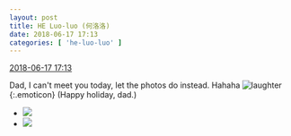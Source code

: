 ```yaml
---
layout: post
title: HE Luo-luo (何洛洛)
date: 2018-06-17 17:13
categories: [ 'he-luo-luo' ]
---
```


<div class="weibo-info">
  <a href="https://weibo.com/6117570574/GlNoVByD6">2018-06-17 17:13</a>
</div>

Dad, I can't meet you today, let the photos do instead. Hahaha ![laughter](https://img.t.sinajs.cn/t4/appstyle/expression/ext/normal/4a/2018new_xiaoku_org.png){:.emoticon} (Happy holiday, dad.)

<!-- more -->

<ul class="weibo-pic-list-1">
  <li class="weibo-pic">
    <a href="//wx3.sinaimg.cn/mw690/006G0Hz8gy1fseakz2omuj31hf1hf1cf.jpg"><img src="//wx3.sinaimg.cn/thumb150/006G0Hz8gy1fseakz2omuj31hf1hf1cf.jpg"/></a>
  </li>
  <li class="weibo-pic">
    <a href="//wx1.sinaimg.cn/mw690/006G0Hz8gy1fseakxbg08j31hf1hf7q9.jpg"><img src="//wx1.sinaimg.cn/thumb150/006G0Hz8gy1fseakxbg08j31hf1hf7q9.jpg"/></a>
  </li>
</ul>
